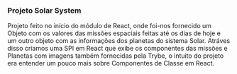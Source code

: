 ### Projeto Solar System

Projeto feito no início do módulo de React, onde foi-nos fornecido um Objeto com os valores das missões espaciais feitas até os dias de hoje e um outro objeto com as informações dos planetas do sistema Solar. Atráves disso criamos uma SPI em React que exibe os componentes das missões e Planetas com imagens também fornecidas pela Trybe, o intuito do projeto era entender um pouco mais sobre Componentes de Classe em React.
